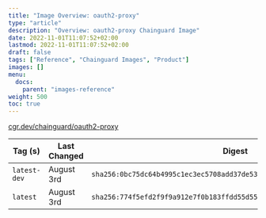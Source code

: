 ```yaml
---
title: "Image Overview: oauth2-proxy"
type: "article"
description: "Overview: oauth2-proxy Chainguard Image"
date: 2022-11-01T11:07:52+02:00
lastmod: 2022-11-01T11:07:52+02:00
draft: false
tags: ["Reference", "Chainguard Images", "Product"]
images: []
menu:
  docs:
    parent: "images-reference"
weight: 500
toc: true
---
```


[cgr.dev/chainguard/oauth2-proxy](https://github.com/chainguard-images/images/tree/main/images/oauth2-proxy)

| Tag (s)       | Last Changed | Digest                                                                    |
|---------------|--------------|---------------------------------------------------------------------------|
|  `latest-dev` | August 3rd   | `sha256:0bc75dc64b4995c1ec3ec5708add37de532dbedad0076c3ceb7a760687f5cab8` |
|  `latest`     | August 3rd   | `sha256:774f5efd2f9f9a912e7f0b183ffdd55d55d60518dbbb6bf73647799f54a3df1d` |



